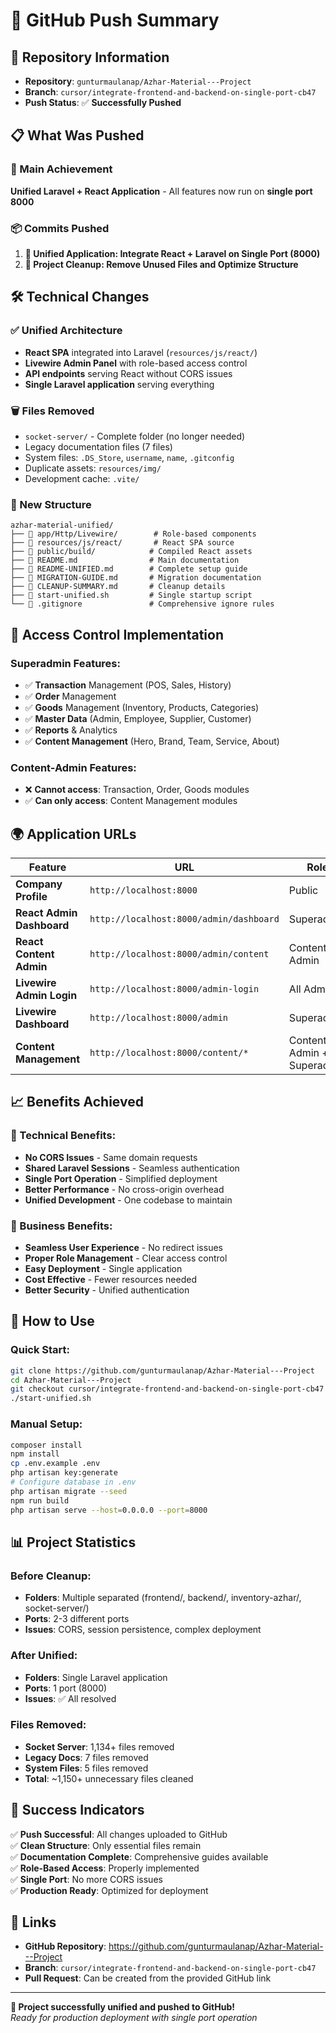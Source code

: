 # 🚀 GitHub Push Summary

## 📂 Repository Information
- **Repository**: `gunturmaulanap/Azhar-Material---Project`
- **Branch**: `cursor/integrate-frontend-and-backend-on-single-port-cb47`
- **Push Status**: ✅ **Successfully Pushed**

## 📋 What Was Pushed

### 🎯 Main Achievement
**Unified Laravel + React Application** - All features now run on **single port 8000**

### 📦 Commits Pushed
1. **🚀 Unified Application: Integrate React + Laravel on Single Port (8000)**
2. **🧹 Project Cleanup: Remove Unused Files and Optimize Structure**

## 🛠️ Technical Changes

### ✅ Unified Architecture
- **React SPA** integrated into Laravel (`resources/js/react/`)
- **Livewire Admin Panel** with role-based access control
- **API endpoints** serving React without CORS issues
- **Single Laravel application** serving everything

### 🗑️ Files Removed
- `socket-server/` - Complete folder (no longer needed)
- Legacy documentation files (7 files)
- System files: `.DS_Store`, `username`, `name`, `.gitconfig`
- Duplicate assets: `resources/img/`
- Development cache: `.vite/`

### 📁 New Structure
```
azhar-material-unified/
├── 📁 app/Http/Livewire/        # Role-based components
├── 📁 resources/js/react/       # React SPA source
├── 📁 public/build/            # Compiled React assets
├── 📄 README.md                # Main documentation
├── 📄 README-UNIFIED.md        # Complete setup guide
├── 📄 MIGRATION-GUIDE.md       # Migration documentation
├── 📄 CLEANUP-SUMMARY.md       # Cleanup details
├── 📄 start-unified.sh         # Single startup script
└── 📄 .gitignore               # Comprehensive ignore rules
```

## 🔐 Access Control Implementation

### Superadmin Features:
- ✅ **Transaction** Management (POS, Sales, History)
- ✅ **Order** Management 
- ✅ **Goods** Management (Inventory, Products, Categories)
- ✅ **Master Data** (Admin, Employee, Supplier, Customer)
- ✅ **Reports** & Analytics
- ✅ **Content Management** (Hero, Brand, Team, Service, About)

### Content-Admin Features:
- ❌ **Cannot access**: Transaction, Order, Goods modules
- ✅ **Can only access**: Content Management modules

## 🌍 Application URLs

| Feature | URL | Role |
|---------|-----|------|
| **Company Profile** | `http://localhost:8000` | Public |
| **React Admin Dashboard** | `http://localhost:8000/admin/dashboard` | Superadmin |
| **React Content Admin** | `http://localhost:8000/admin/content` | Content-Admin |
| **Livewire Admin Login** | `http://localhost:8000/admin-login` | All Admin |
| **Livewire Dashboard** | `http://localhost:8000/admin` | Superadmin |
| **Content Management** | `http://localhost:8000/content/*` | Content-Admin + Superadmin |

## 📈 Benefits Achieved

### 🔗 Technical Benefits:
- **No CORS Issues** - Same domain requests
- **Shared Laravel Sessions** - Seamless authentication
- **Single Port Operation** - Simplified deployment
- **Better Performance** - No cross-origin overhead
- **Unified Development** - One codebase to maintain

### 🎯 Business Benefits:
- **Seamless User Experience** - No redirect issues
- **Proper Role Management** - Clear access control
- **Easy Deployment** - Single application
- **Cost Effective** - Fewer resources needed
- **Better Security** - Unified authentication

## 🚀 How to Use

### Quick Start:
```bash
git clone https://github.com/gunturmaulanap/Azhar-Material---Project
cd Azhar-Material---Project
git checkout cursor/integrate-frontend-and-backend-on-single-port-cb47
./start-unified.sh
```

### Manual Setup:
```bash
composer install
npm install
cp .env.example .env
php artisan key:generate
# Configure database in .env
php artisan migrate --seed
npm run build
php artisan serve --host=0.0.0.0 --port=8000
```

## 📊 Project Statistics

### Before Cleanup:
- **Folders**: Multiple separated (frontend/, backend/, inventory-azhar/, socket-server/)
- **Ports**: 2-3 different ports
- **Issues**: CORS, session persistence, complex deployment

### After Unified:
- **Folders**: Single Laravel application
- **Ports**: 1 port (8000)
- **Issues**: ✅ All resolved

### Files Removed:
- **Socket Server**: 1,134+ files removed
- **Legacy Docs**: 7 files removed
- **System Files**: 5 files removed
- **Total**: ~1,150+ unnecessary files cleaned

## 🎉 Success Indicators

✅ **Push Successful**: All changes uploaded to GitHub  
✅ **Clean Structure**: Only essential files remain  
✅ **Documentation Complete**: Comprehensive guides available  
✅ **Role-Based Access**: Properly implemented  
✅ **Single Port**: No more CORS issues  
✅ **Production Ready**: Optimized for deployment  

## 🔗 Links

- **GitHub Repository**: https://github.com/gunturmaulanap/Azhar-Material---Project
- **Branch**: `cursor/integrate-frontend-and-backend-on-single-port-cb47`
- **Pull Request**: Can be created from the provided GitHub link

---

**🎊 Project successfully unified and pushed to GitHub!**  
*Ready for production deployment with single port operation*